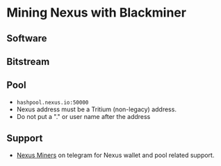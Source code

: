 # Mining Nexus with Blackminer
## Software
## Bitstream
## Pool
* `hashpool.nexus.io:50000`
* Nexus address must be a Tritium (non-legacy) address.  
* Do not put a "." or user name after the address
## Support
* [Nexus Miners](https://t.me/NexusMiners) on telegram for Nexus wallet and pool related support.
